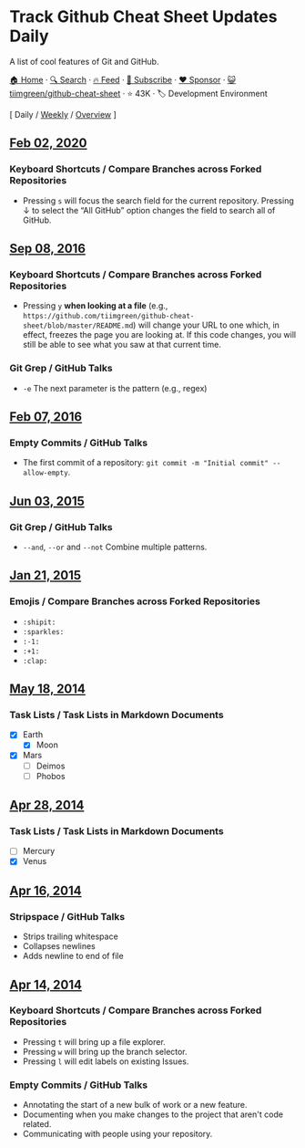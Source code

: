 # Track Github Cheat Sheet Updates Daily

A list of cool features of Git and GitHub.

[🏠 Home](/README.md) · [🔍 Search](https://www.trackawesomelist.com/search/) · [🔥 Feed](https://www.trackawesomelist.com/tiimgreen/github-cheat-sheet/rss.xml) · [📮 Subscribe](https://trackawesomelist.us17.list-manage.com/subscribe?u=d2f0117aa829c83a63ec63c2f&id=36a103854c) · [❤️  Sponsor](https://github.com/sponsors/theowenyoung) · [😺 tiimgreen/github-cheat-sheet](https://github.com/tiimgreen/github-cheat-sheet) · ⭐ 43K · 🏷️ Development Environment

[ Daily / [Weekly](/content/tiimgreen/github-cheat-sheet/week/README.md) / [Overview](/content/tiimgreen/github-cheat-sheet/readme/README.md) ]

## [Feb 02, 2020](/content/2020/02/02/README.md)

### Keyboard Shortcuts / Compare Branches across Forked Repositories

*   Pressing `s` will focus the search field for the current repository. Pressing ↓ to select the “All GitHub” option changes the field to search all of GitHub.

## [Sep 08, 2016](/content/2016/09/08/README.md)

### Keyboard Shortcuts / Compare Branches across Forked Repositories

*   Pressing `y` **when looking at a file** (e.g., `https://github.com/tiimgreen/github-cheat-sheet/blob/master/README.md`) will change your URL to one which, in effect, freezes the page you are looking at. If this code changes, you will still be able to see what you saw at that current time.

### Git Grep / GitHub Talks

*   `-e` The next parameter is the pattern (e.g., regex)

## [Feb 07, 2016](/content/2016/02/07/README.md)

### Empty Commits / GitHub Talks

*   The first commit of a repository: `git commit -m "Initial commit" --allow-empty`.

## [Jun 03, 2015](/content/2015/06/03/README.md)

### Git Grep / GitHub Talks

*   `--and`, `--or` and `--not` Combine multiple patterns.

## [Jan 21, 2015](/content/2015/01/21/README.md)

### Emojis / Compare Branches across Forked Repositories

*   `:shipit:`
*   `:sparkles:`
*   `:-1:`
*   `:+1:`
*   `:clap:`

## [May 18, 2014](/content/2014/05/18/README.md)

### Task Lists / Task Lists in Markdown Documents

*   [x] Earth
    *   [x] Moon
*   [x] Mars
    *   [ ] Deimos
    *   [ ] Phobos

## [Apr 28, 2014](/content/2014/04/28/README.md)

### Task Lists / Task Lists in Markdown Documents

*   [ ] Mercury
*   [x] Venus

## [Apr 16, 2014](/content/2014/04/16/README.md)

### Stripspace / GitHub Talks

*   Strips trailing whitespace
*   Collapses newlines
*   Adds newline to end of file

## [Apr 14, 2014](/content/2014/04/14/README.md)

### Keyboard Shortcuts / Compare Branches across Forked Repositories

*   Pressing `t` will bring up a file explorer.
*   Pressing `w` will bring up the branch selector.
*   Pressing `l` will edit labels on existing Issues.

### Empty Commits / GitHub Talks

*   Annotating the start of a new bulk of work or a new feature.
*   Documenting when you make changes to the project that aren't code related.
*   Communicating with people using your repository.